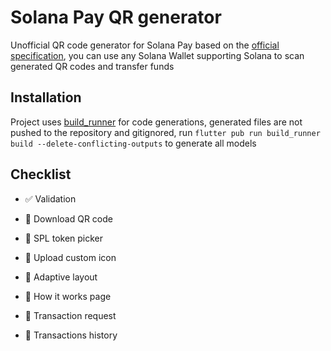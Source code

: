 # Solana Pay QR generator

Unofficial QR code generator for Solana Pay based on
the [official specification](https://github.com/solana-labs/solana-pay/blob/master/SPEC.md),
you can use any Solana Wallet supporting Solana to scan generated QR codes and transfer funds

## Installation

Project uses [build_runner](https://pub.dev/packages/build_runner) for code generations,
generated files are not pushed to the repository and gitignored,
run `flutter pub run build_runner build --delete-conflicting-outputs` to generate all models

## Checklist

- ✅ Validation

- 🚧 Download QR code
- 🚧 SPL token picker
- 🚧 Upload custom icon
- 🚧 Adaptive layout
- 🚧 How it works page
- 🚧 Transaction request
- 🚧 Transactions history

